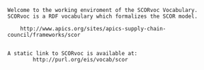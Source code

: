 
	Welcome to the working enviroment of the SCORvoc Vocabulary.
	SCORvoc is a RDF vocabulary which formalizes the SCOR model. 

		http://www.apics.org/sites/apics-supply-chain-council/frameworks/scor


	A static link to SCORvoc is available at:
			http://purl.org/eis/vocab/scor